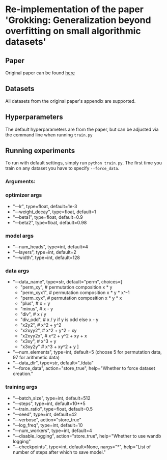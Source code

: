 # Re-implementation of the paper 'Grokking: Generalization beyond overfitting on small algorithmic datasets'

## Paper
Original paper can be found [here](https://mathai-iclr.github.io/papers/papers/MATHAI_29_paper.pdf)

## Datasets
All datasets from the original paper's appendix are supported.

## Hyperparameters
The default hyperparameters are from the paper, but can be adjusted via the command line when running `train.py`

## Running experiments
To run with default settings, simply run `python train.py`.
The first time you train on any dataset you have to specify `--force_data`.

### Arguments:
### optimizer args
- "--lr", type=float, default=1e-3
- "--weight_decay", type=float, default=1
- "--beta1", type=float, default=0.9
- "--beta2", type=float, default=0.98

### model args
- "--num_heads", type=int, default=4
- "--layers", type=int, default=2
- "--width", type=int, default=128

### data args
- "--data_name", type=str, default="perm", choices=[
  - "perm_xy", # permutation composition x * y
  - "perm_xyx1", # permutation composition x * y * x^-1
  - "perm_xyx", # permutation composition x * y * x
  - "plus", # x + y
  - "minus", # x - y
  - "div", # x / y
  - "div_odd", # x / y if y is odd else x - y
  - "x2y2", # x^2 + y^2
  - "x2xyy2", # x^2 + y^2 + xy
  - "x2xyy2x", # x^2 + y^2 + xy + x
  - "x3xy", # x^3 + y
  - "x3xy2y" # x^3 + xy^2 + y
]
- "--num_elements", type=int, default=5  (choose 5 for permutation data, 97 for arithmetic data)
- "--data_dir", type=str, default="./data"
- "--force_data", action="store_true", help="Whether to force dataset creation."

### training args
- "--batch_size", type=int, default=512
- "--steps", type=int, default=10**5
- "--train_ratio", type=float, default=0.5
- "--seed", type=int, default=42
- "--verbose", action="store_true"
- "--log_freq", type=int, default=10
- "--num_workers", type=int, default=4
- "--disable_logging", action="store_true", help="Whether to use wandb logging"
- "--checkpoints", type=int, default=None, nargs="*", help="List of number of steps after which to save model."